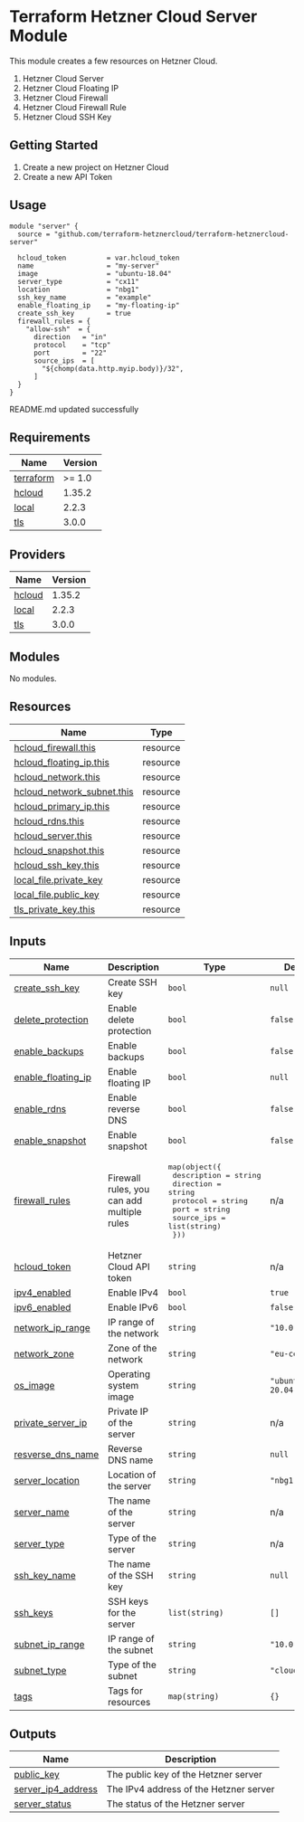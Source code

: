 # Terraform Hetzner Cloud Server Module

This module creates a few resources on Hetzner Cloud.

1. Hetzner Cloud Server
2. Hetzner Cloud Floating IP
3. Hetzner Cloud Firewall
4. Hetzner Cloud Firewall Rule
5. Hetzner Cloud SSH Key

## Getting Started

1. Create a new project on Hetzner Cloud
2. Create a new API Token

## Usage

```hcl
module "server" {
  source = "github.com/terraform-hetznercloud/terraform-hetznercloud-server"
  
  hcloud_token          = var.hcloud_token
  name                  = "my-server"
  image                 = "ubuntu-18.04"
  server_type           = "cx11"
  location              = "nbg1"
  ssh_key_name          = "example"
  enable_floating_ip    = "my-floating-ip"
  create_ssh_key        = true
  firewall_rules = {
    "allow-ssh"  = {
      direction   = "in"
      protocol    = "tcp"
      port        = "22"
      source_ips  = [
        "${chomp(data.http.myip.body)}/32",
      ]
  }
}
```
<!-- BEGINNING OF PRE-COMMIT-TERRAFORM DOCS HOOK -->
README.md updated successfully
<!-- END OF PRE-COMMIT-TERRAFORM DOCS HOOK -->

<!-- BEGIN_TF_DOCS -->
## Requirements

| Name | Version |
|------|---------|
| <a name="requirement_terraform"></a> [terraform](#requirement\_terraform) | >= 1.0 |
| <a name="requirement_hcloud"></a> [hcloud](#requirement\_hcloud) | 1.35.2 |
| <a name="requirement_local"></a> [local](#requirement\_local) | 2.2.3 |
| <a name="requirement_tls"></a> [tls](#requirement\_tls) | 3.0.0 |

## Providers

| Name | Version |
|------|---------|
| <a name="provider_hcloud"></a> [hcloud](#provider\_hcloud) | 1.35.2 |
| <a name="provider_local"></a> [local](#provider\_local) | 2.2.3 |
| <a name="provider_tls"></a> [tls](#provider\_tls) | 3.0.0 |

## Modules

No modules.

## Resources

| Name | Type |
|------|------|
| [hcloud_firewall.this](https://registry.terraform.io/providers/hetznercloud/hcloud/1.35.2/docs/resources/firewall) | resource |
| [hcloud_floating_ip.this](https://registry.terraform.io/providers/hetznercloud/hcloud/1.35.2/docs/resources/floating_ip) | resource |
| [hcloud_network.this](https://registry.terraform.io/providers/hetznercloud/hcloud/1.35.2/docs/resources/network) | resource |
| [hcloud_network_subnet.this](https://registry.terraform.io/providers/hetznercloud/hcloud/1.35.2/docs/resources/network_subnet) | resource |
| [hcloud_primary_ip.this](https://registry.terraform.io/providers/hetznercloud/hcloud/1.35.2/docs/resources/primary_ip) | resource |
| [hcloud_rdns.this](https://registry.terraform.io/providers/hetznercloud/hcloud/1.35.2/docs/resources/rdns) | resource |
| [hcloud_server.this](https://registry.terraform.io/providers/hetznercloud/hcloud/1.35.2/docs/resources/server) | resource |
| [hcloud_snapshot.this](https://registry.terraform.io/providers/hetznercloud/hcloud/1.35.2/docs/resources/snapshot) | resource |
| [hcloud_ssh_key.this](https://registry.terraform.io/providers/hetznercloud/hcloud/1.35.2/docs/resources/ssh_key) | resource |
| [local_file.private_key](https://registry.terraform.io/providers/hashicorp/local/2.2.3/docs/resources/file) | resource |
| [local_file.public_key](https://registry.terraform.io/providers/hashicorp/local/2.2.3/docs/resources/file) | resource |
| [tls_private_key.this](https://registry.terraform.io/providers/hashicorp/tls/3.0.0/docs/resources/private_key) | resource |

## Inputs

| Name | Description | Type | Default | Required |
|------|-------------|------|---------|:--------:|
| <a name="input_create_ssh_key"></a> [create\_ssh\_key](#input\_create\_ssh\_key) | Create SSH key | `bool` | `null` | no |
| <a name="input_delete_protection"></a> [delete\_protection](#input\_delete\_protection) | Enable delete protection | `bool` | `false` | no |
| <a name="input_enable_backups"></a> [enable\_backups](#input\_enable\_backups) | Enable backups | `bool` | `false` | no |
| <a name="input_enable_floating_ip"></a> [enable\_floating\_ip](#input\_enable\_floating\_ip) | Enable floating IP | `bool` | `null` | no |
| <a name="input_enable_rdns"></a> [enable\_rdns](#input\_enable\_rdns) | Enable reverse DNS | `bool` | `false` | no |
| <a name="input_enable_snapshot"></a> [enable\_snapshot](#input\_enable\_snapshot) | Enable snapshot | `bool` | `false` | no |
| <a name="input_firewall_rules"></a> [firewall\_rules](#input\_firewall\_rules) | Firewall rules, you can add multiple rules | <pre>map(object({<br>    description = string<br>    direction   = string<br>    protocol    = string<br>    port        = string<br>    source_ips  = list(string)<br>  }))</pre> | n/a | yes |
| <a name="input_hcloud_token"></a> [hcloud\_token](#input\_hcloud\_token) | Hetzner Cloud API token | `string` | n/a | yes |
| <a name="input_ipv4_enabled"></a> [ipv4\_enabled](#input\_ipv4\_enabled) | Enable IPv4 | `bool` | `true` | no |
| <a name="input_ipv6_enabled"></a> [ipv6\_enabled](#input\_ipv6\_enabled) | Enable IPv6 | `bool` | `false` | no |
| <a name="input_network_ip_range"></a> [network\_ip\_range](#input\_network\_ip\_range) | IP range of the network | `string` | `"10.0.0.0/16"` | no |
| <a name="input_network_zone"></a> [network\_zone](#input\_network\_zone) | Zone of the network | `string` | `"eu-central"` | no |
| <a name="input_os_image"></a> [os\_image](#input\_os\_image) | Operating system image | `string` | `"ubuntu-20.04"` | no |
| <a name="input_private_server_ip"></a> [private\_server\_ip](#input\_private\_server\_ip) | Private IP of the server | `string` | n/a | yes |
| <a name="input_resverse_dns_name"></a> [resverse\_dns\_name](#input\_resverse\_dns\_name) | Reverse DNS name | `string` | `null` | no |
| <a name="input_server_location"></a> [server\_location](#input\_server\_location) | Location of the server | `string` | `"nbg1"` | no |
| <a name="input_server_name"></a> [server\_name](#input\_server\_name) | The name of the server | `string` | n/a | yes |
| <a name="input_server_type"></a> [server\_type](#input\_server\_type) | Type of the server | `string` | n/a | yes |
| <a name="input_ssh_key_name"></a> [ssh\_key\_name](#input\_ssh\_key\_name) | The name of the SSH key | `string` | `null` | no |
| <a name="input_ssh_keys"></a> [ssh\_keys](#input\_ssh\_keys) | SSH keys for the server | `list(string)` | `[]` | no |
| <a name="input_subnet_ip_range"></a> [subnet\_ip\_range](#input\_subnet\_ip\_range) | IP range of the subnet | `string` | `"10.0.1.0/24"` | no |
| <a name="input_subnet_type"></a> [subnet\_type](#input\_subnet\_type) | Type of the subnet | `string` | `"cloud"` | no |
| <a name="input_tags"></a> [tags](#input\_tags) | Tags for resources | `map(string)` | `{}` | no |

## Outputs

| Name | Description |
|------|-------------|
| <a name="output_public_key"></a> [public\_key](#output\_public\_key) | The public key of the Hetzner server |
| <a name="output_server_ip4_address"></a> [server\_ip4\_address](#output\_server\_ip4\_address) | The IPv4 address of the Hetzner server |
| <a name="output_server_status"></a> [server\_status](#output\_server\_status) | The status of the Hetzner server |
<!-- END_TF_DOCS -->